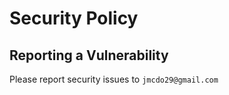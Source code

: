 # Security Policy

## Reporting a Vulnerability

Please report security issues to `jmcdo29@gmail.com`
